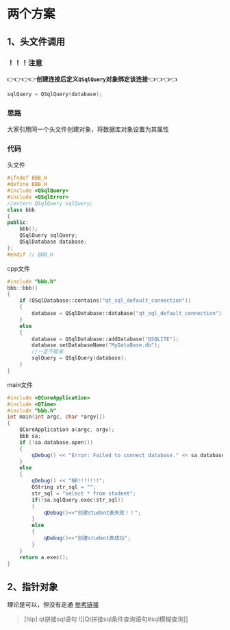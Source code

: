 # 两个方案
## 1、头文件调用
### ！！！注意
👉👉👉👉**创建连接后定义`QSqlQuery`对象绑定该连接**👈👈👈👈
```C++
sqlQuery = QSqlQuery(database);
```
### 思路
大家引用同一个头文件创建对象，将数据库对象设置为其属性
### 代码
头文件
```C++
#ifndef BBB_H
#define BBB_H
#include <QSqlQuery>
#include <QSqlError>
//extern QSqlQuery sqlQuery;
class bbb
{
public:
    bbb();
    QSqlQuery sqlQuery;
    QSqlDatabase database;
};
#endif // BBB_H
```
cpp文件
```C++
#include "bbb.h"
bbb::bbb()
{
    if (QSqlDatabase::contains("qt_sql_default_connection"))
    {
        database = QSqlDatabase::database("qt_sql_default_connection");
    }
    else
    {
        database = QSqlDatabase::addDatabase("QSQLITE");
        database.setDatabaseName("MyDataBase.db");
        //一定不能省
        sqlQuery = QSqlQuery(database);
    }
}
```
main文件
```C++
#include <QCoreApplication>
#include <QTime>
#include "bbb.h"
int main(int argc, char *argv[])
{
    QCoreApplication a(argc, argv);
    bbb sa;  
    if (!sa.database.open())
    {
        qDebug() << "Error: Failed to connect database." << sa.database.lastError();
    }
    else
    {
        qDebug() << "NB!!!!!!!";
        QString str_sql = "";
        str_sql = "select * from student";
        if(!sa.sqlQuery.exec(str_sql))
        {
            qDebug()<<"创建student表失败！！";
        }
        else
        {
            qDebug()<<"创建student表成功";
        }
    }
    return a.exec();
}
```
## 2、指针对象
理论是可以，但没有走通
[参考链接](https://blog.csdn.net/zhanghuaichao/article/details/82526961)

> [!tip] qt拼接sql语句
> ![[Qt拼接sql条件查询语句#sql模糊查询]]
	